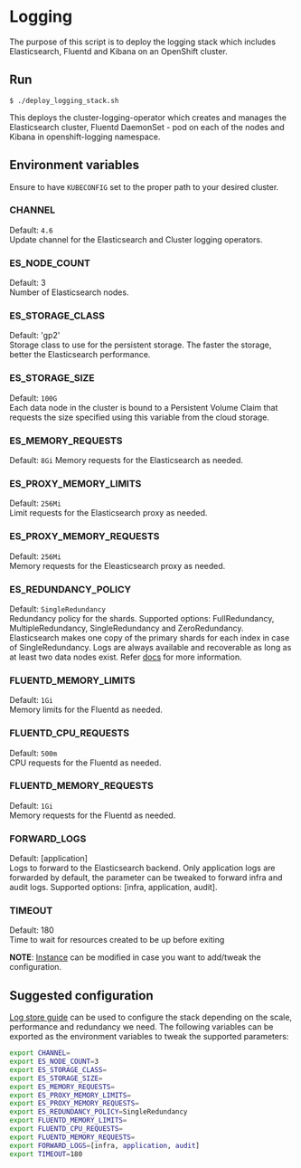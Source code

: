 # Logging

The purpose of this script is to deploy the logging stack which includes Elasticsearch, Fluentd and Kibana on an OpenShift cluster.


## Run
```
$ ./deploy_logging_stack.sh
```
This deploys the cluster-logging-operator which creates and manages the Elasticsearch cluster, Fluentd DaemonSet - pod on each of the nodes and Kibana in openshift-logging namespace.


## Environment variables
Ensure to have `KUBECONFIG` set to the proper path to your desired cluster.

### CHANNEL
Default: `4.6`  
Update channel for the Elasticsearch and Cluster logging operators.

### ES_NODE_COUNT
Default: 3  
Number of Elasticsearch nodes.

### ES_STORAGE_CLASS
Default: 'gp2'  
Storage class to use for the persistent storage. The faster the storage, better the Elasticsearch performance.

### ES_STORAGE_SIZE
Default: `100G`  
Each data node in the cluster is bound to a Persistent Volume Claim that requests the size specified using this variable from the cloud storage.

### ES_MEMORY_REQUESTS
Default: `8Gi` 
Memory requests for the Elasticsearch as needed.

### ES_PROXY_MEMORY_LIMITS
Default: `256Mi`  
Limit requests for the Elasticsearch proxy as needed.

### ES_PROXY_MEMORY_REQUESTS
Default: `256Mi`  
Memory requests for the Eleasticsearch proxy as needed.

### ES_REDUNDANCY_POLICY
Default: `SingleRedundancy`  
Redundancy policy for the shards. Supported options: FullRedundancy, MultipleRedundancy, SingleRedundancy and ZeroRedundancy.
Elasticsearch makes one copy of the primary shards for each index in case of SingleRedundancy. Logs are always available and recoverable as long as at least two data nodes exist. Refer [docs](https://docs.openshift.com/container-platform/4.6/logging/config/cluster-logging-log-store.html#cluster-logging-elasticsearch-ha_cluster-logging-store) for more information.

### FLUENTD_MEMORY_LIMITS
Default: `1Gi`  
Memory limits for the Fluentd as needed.

### FLUENTD_CPU_REQUESTS
Default: `500m`  
CPU requests for the Fluentd as needed.

### FLUENTD_MEMORY_REQUESTS
Default: `1Gi`  
Memory requests for the Fluentd as needed.

### FORWARD_LOGS
Default: [application]  
Logs to forward to the Elasticsearch backend. Only application logs are forwarded by default, the parameter can be tweaked to forward infra and audit logs. Supported options: [infra, application, audit].

### TIMEOUT
Default: 180  
Time to wait for resources created to be up before exiting

**NOTE**: [Instance](files/logging-stack.yml) can be modified in case you want to add/tweak the configuration.


## Suggested configuration
[Log store guide](https://docs.openshift.com/container-platform/4.6/logging/config/) can be used to configure the stack depending on the scale, performance and redundancy we need. The following variables can be exported as the environment variables to tweak the supported parameters:

```sh
export CHANNEL=
export ES_NODE_COUNT=3
export ES_STORAGE_CLASS=
export ES_STORAGE_SIZE=
export ES_MEMORY_REQUESTS=
export ES_PROXY_MEMORY_LIMITS=
export ES_PROXY_MEMORY_REQUESTS=
export ES_REDUNDANCY_POLICY=SingleRedundancy
export FLUENTD_MEMORY_LIMITS=
export FLUENTD_CPU_REQUESTS=
export FLUENTD_MEMORY_REQUESTS=
export FORWARD_LOGS=[infra, application, audit]
export TIMEOUT=180
```

